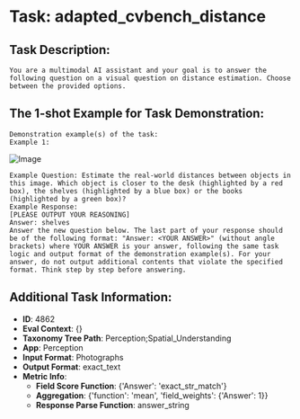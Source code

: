 # Task: adapted_cvbench_distance

## Task Description:

```
You are a multimodal AI assistant and your goal is to answer the following question on a visual question on distance estimation. Choose between the provided options.
```

## The 1-shot Example for Task Demonstration:

```
Demonstration example(s) of the task:
Example 1:
```

![Image](img_3D_distance_omni3d_hypersim_162.png)

```
Example Question: Estimate the real-world distances between objects in this image. Which object is closer to the desk (highlighted by a red box), the shelves (highlighted by a blue box) or the books (highlighted by a green box)?
Example Response:
[PLEASE OUTPUT YOUR REASONING]
Answer: shelves
Answer the new question below. The last part of your response should be of the following format: "Answer: <YOUR ANSWER>" (without angle brackets) where YOUR ANSWER is your answer, following the same task logic and output format of the demonstration example(s). For your answer, do not output additional contents that violate the specified format. Think step by step before answering.
```

## Additional Task Information:

- **ID**: 4862
- **Eval Context**: {}
- **Taxonomy Tree Path**: Perception;Spatial_Understanding
- **App**: Perception
- **Input Format**: Photographs
- **Output Format**: exact_text
- **Metric Info**:
  - **Field Score Function**: {'Answer': 'exact_str_match'}
  - **Aggregation**: {'function': 'mean', 'field_weights': {'Answer': 1}}
  - **Response Parse Function**: answer_string
